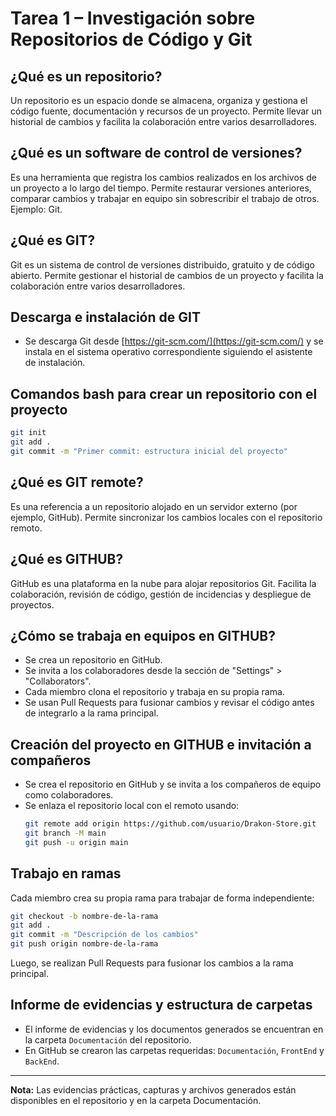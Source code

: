 # Tarea 1 – Investigación sobre Repositorios de Código y Git

## ¿Qué es un repositorio?
Un repositorio es un espacio donde se almacena, organiza y gestiona el código fuente, documentación y recursos de un proyecto. Permite llevar un historial de cambios y facilita la colaboración entre varios desarrolladores.

## ¿Qué es un software de control de versiones?
Es una herramienta que registra los cambios realizados en los archivos de un proyecto a lo largo del tiempo. Permite restaurar versiones anteriores, comparar cambios y trabajar en equipo sin sobrescribir el trabajo de otros. Ejemplo: Git.

## ¿Qué es GIT?
Git es un sistema de control de versiones distribuido, gratuito y de código abierto. Permite gestionar el historial de cambios de un proyecto y facilita la colaboración entre varios desarrolladores.

## Descarga e instalación de GIT
- Se descarga Git desde [https://git-scm.com/](https://git-scm.com/) y se instala en el sistema operativo correspondiente siguiendo el asistente de instalación.

## Comandos bash para crear un repositorio con el proyecto
```bash
git init
git add .
git commit -m "Primer commit: estructura inicial del proyecto"
```

## ¿Qué es GIT remote?
Es una referencia a un repositorio alojado en un servidor externo (por ejemplo, GitHub). Permite sincronizar los cambios locales con el repositorio remoto.

## ¿Qué es GITHUB?
GitHub es una plataforma en la nube para alojar repositorios Git. Facilita la colaboración, revisión de código, gestión de incidencias y despliegue de proyectos.

## ¿Cómo se trabaja en equipos en GITHUB?
- Se crea un repositorio en GitHub.
- Se invita a los colaboradores desde la sección de "Settings" > "Collaborators".
- Cada miembro clona el repositorio y trabaja en su propia rama.
- Se usan Pull Requests para fusionar cambios y revisar el código antes de integrarlo a la rama principal.

## Creación del proyecto en GITHUB e invitación a compañeros
- Se crea el repositorio en GitHub y se invita a los compañeros de equipo como colaboradores.
- Se enlaza el repositorio local con el remoto usando:
  ```bash
  git remote add origin https://github.com/usuario/Drakon-Store.git
  git branch -M main
  git push -u origin main
  ```

## Trabajo en ramas
Cada miembro crea su propia rama para trabajar de forma independiente:
```bash
git checkout -b nombre-de-la-rama
git add .
git commit -m "Descripción de los cambios"
git push origin nombre-de-la-rama
```
Luego, se realizan Pull Requests para fusionar los cambios a la rama principal.

## Informe de evidencias y estructura de carpetas
- El informe de evidencias y los documentos generados se encuentran en la carpeta `Documentación` del repositorio.
- En GitHub se crearon las carpetas requeridas: `Documentación`, `FrontEnd` y `BackEnd`.

---
**Nota:** Las evidencias prácticas, capturas y archivos generados están disponibles en el repositorio y en la carpeta Documentación.
